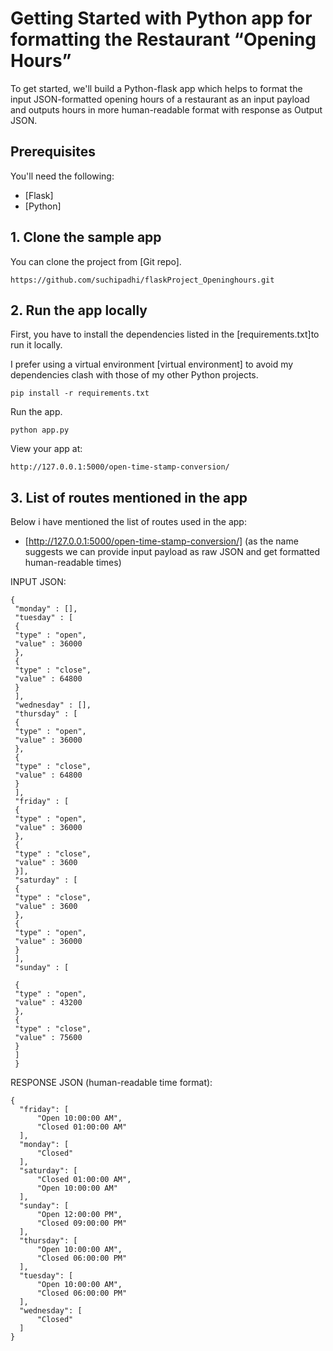 # Getting Started with Python app for formatting the Restaurant “Opening Hours”

To get started, we'll build a Python-flask app which helps to format the input JSON-formatted opening hours of a restaurant
as an input payload and outputs hours in more human-readable format with response as Output JSON.

## Prerequisites

You'll need the following:
* [Flask]
* [Python]


## 1. Clone the sample app

You can clone the project from [Git repo].
   ```
https://github.com/suchipadhi/flaskProject_Openinghours.git
  ```

## 2. Run the app locally

First, you have to install the dependencies listed in the [requirements.txt]to run it locally.

I prefer using a virtual environment [virtual environment] to avoid my dependencies clash with those of my other Python projects.
  ```
pip install -r requirements.txt
  ```

Run the app.
  ```
python app.py
  ```

View your app at:
  ``` 
http://127.0.0.1:5000/open-time-stamp-conversion/
  ```

## 3. List of routes mentioned in the app

Below i have mentioned the list of routes used in the app:
* [http://127.0.0.1:5000/open-time-stamp-conversion/] (as the name suggests we can provide input payload as raw JSON and get formatted human-readable times)

INPUT JSON:
```
{
 "monday" : [],
 "tuesday" : [
 {
 "type" : "open",
 "value" : 36000
 },
 {
 "type" : "close",
 "value" : 64800
 }
 ],
 "wednesday" : [],
 "thursday" : [
 {
 "type" : "open",
 "value" : 36000
 },
 {
 "type" : "close",
 "value" : 64800
 }
 ],
 "friday" : [
 {
 "type" : "open",
 "value" : 36000
 },
 {
 "type" : "close",
 "value" : 3600
 }],
 "saturday" : [
 {
 "type" : "close",
 "value" : 3600
 },
 {
 "type" : "open",
 "value" : 36000
 }
 ],
 "sunday" : [

 {
 "type" : "open",
 "value" : 43200
 },
 {
 "type" : "close",
 "value" : 75600
 }
 ]
 }

  ``` 

RESPONSE JSON (human-readable time format):
  ```
{
    "friday": [
        "Open 10:00:00 AM",
        "Closed 01:00:00 AM"
    ],
    "monday": [
        "Closed"
    ],
    "saturday": [
        "Closed 01:00:00 AM",
        "Open 10:00:00 AM"
    ],
    "sunday": [
        "Open 12:00:00 PM",
        "Closed 09:00:00 PM"
    ],
    "thursday": [
        "Open 10:00:00 AM",
        "Closed 06:00:00 PM"
    ],
    "tuesday": [
        "Open 10:00:00 AM",
        "Closed 06:00:00 PM"
    ],
    "wednesday": [
        "Closed"
    ]
}
  ```